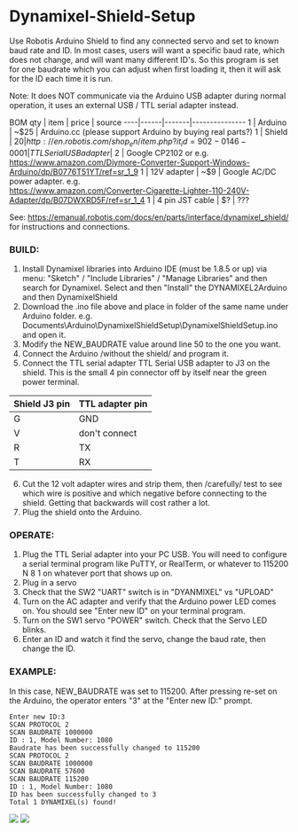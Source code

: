 # Dynamixel-Shield-Setup
Use Robotis Arduino Shield to find any connected servo and set to known baud rate and ID. In most cases, users will want a specific baud rate, which does not change, and will want many different ID's. So this program is set for one baudrate which you can adjust when first loading it, then it will ask for the ID each time it is run.

Note: It does NOT communicate via the Arduino USB adapter during normal operation, it uses an external USB / TTL serial adapter instead. 

BOM
qty | item | price | source
----|------|-------|---------------
1   | Arduino | ~$25 | Arduino.cc (please support Arduino by buying real parts?)
1   | Shield  | $20  | http://en.robotis.com/shop_en/item.php?it_id=902-0146-000
1   | TTL Serial USB adapter | ~$2 | Google CP2102 or e.g.<BR> https://www.amazon.com/Diymore-Converter-Support-Windows-Arduino/dp/B0776T51YT/ref=sr_1_9
1   | 12V adapter | ~$9 | Google AC/DC power adapter. e.g. <BR> https://www.amazon.com/Converter-Cigarette-Lighter-110-240V-Adapter/dp/B07DWXRD5F/ref=sr_1_4
1   | 4 pin JST cable | $? | ???

See: 
https://emanual.robotis.com/docs/en/parts/interface/dynamixel_shield/ 
for instructions and connections. 

### BUILD:
1. Install Dynamixel libraries into Arduino IDE (must be 1.8.5 or up) via menu: "Sketch" / "Include Libraries" / "Manage Libraries" and then search for Dynamixel. Select and then "Install" the DYNAMIXEL2Arduino and then DynamixelShield 
2. Download the .ino file above and place in folder of the same name under Arduino folder. e.g. Documents\Arduino\DynamixelShieldSetup\DynamixelShieldSetup.ino and open it. 
3. Modify the NEW_BAUDRATE value around line 50 to the one you want. 
4. Connect the Arduino /without the shield/ and program it. 
5. Connect the TTL serial adapter TTL Serial USB adapter to J3 on the shield. This is the small 4 pin connector off by itself near the green power terminal. 

Shield J3 pin | TTL adapter pin
-----------|----------------
G | GND
V | don't connect
R | TX
T | RX

6. Cut the 12 volt adapter wires and strip them, then /carefully/ test to see which wire is positive and which negative before connecting to the shield. Getting that backwards will cost rather a lot. 
7. Plug the shield onto the Arduino.

### OPERATE:
1. Plug the TTL Serial adapter into your PC USB. You will need to configure a serial terminal program like PuTTY, or RealTerm, or whatever to 115200 N 8 1 on whatever port that shows up on. 
2. Plug in a servo 
3. Check that the SW2 "UART" switch is in "DYANMIXEL" vs "UPLOAD"
4. Turn on the AC adapter and verify that the Arduino power LED comes on. You should see "Enter new ID" on your terminal program.
5. Turn on the SW1 servo "POWER" switch. Check that the Servo LED blinks. 
6. Enter an ID and watch it find the servo, change the baud rate, then change the ID.

### EXAMPLE:
In this case, NEW_BAUDRATE was set to 115200. After pressing re-set on the Arduino, the operator enters "3" at the "Enter new ID:" prompt. 

````
Enter new ID:3
SCAN PROTOCOL 2
SCAN BAUDRATE 1000000
ID : 1, Model Number: 1080
Baudrate has been successfully changed to 115200
SCAN PROTOCOL 2
SCAN BAUDRATE 1000000
SCAN BAUDRATE 57600
SCAN BAUDRATE 115200
ID : 1, Model Number: 1080
ID has been successfully changed to 3
Total 1 DYNAMIXEL(s) found!

````

<img src="https://user-images.githubusercontent.com/419392/89340621-de190500-d654-11ea-8f35-cad97d78e372.png">

<img src="https://emanual.robotis.com/assets/images/parts/interface/dynamixel_shield/pinmap.png">
